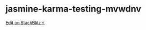 # jasmine-karma-testing-mvwdnv

[Edit on StackBlitz ⚡️](https://stackblitz.com/edit/jasmine-karma-testing-mvwdnv)